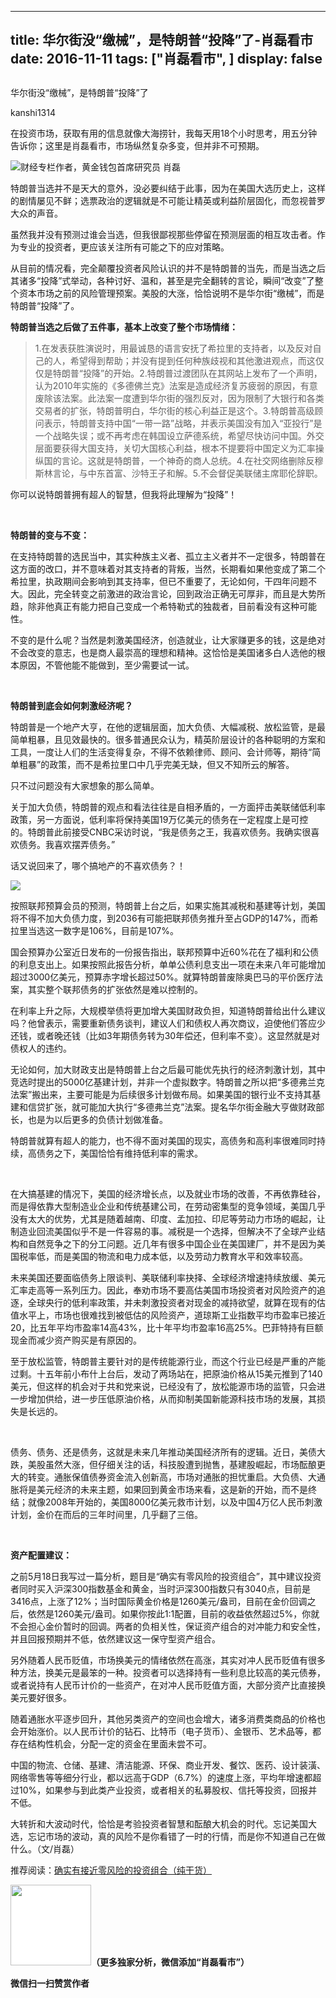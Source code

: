 
---
title:  华尔街没“缴械”，是特朗普“投降”了-肖磊看市
date: 2016-11-11
tags: ["肖磊看市", ]
display: false
---


## 



华尔街没“缴械”，是特朗普“投降”了




kanshi1314




在投资市场，获取有用的信息就像大海捞针，我每天用18个小时思考，用五分钟告诉你；这里是肖磊看市，市场纵然复杂多变，但并非不可预期。


<img data-s="300,640" data-type="jpeg" src="http://mmbiz.qpic.cn/mmbiz_jpg/rIYcHn0KrPT4rZ8LDib467f4LWYibddWcTERnzBfOYpnYjM5yKnC79qW8HuFXL94XlcFw7qbd4VMQhibXibkvzCF6g/0?wx_fmt=jpeg" data-ratio="0.5398230088495575" data-w="565"/>财经专栏作者，黄金钱包首席研究员 肖磊&nbsp;



特朗普当选并不是天大的意外，没必要纠结于此事，因为在美国大选历史上，这样的剧情屡见不鲜；选票政治的逻辑就是不可能让精英或利益阶层固化，而忽视普罗大众的声音。



虽然我并没有预测过谁会当选，但我很鄙视那些停留在预测层面的相互攻击者。作为专业的投资者，更应该关注所有可能之下的应对策略。



从目前的情况看，完全颠覆投资者风险认识的并不是特朗普的当先，而是当选之后其诸多“投降”式举动，各种讨好、温和，甚至是完全翻转的言论，瞬间“改变”了整个资本市场之前的风险管理预案。美股的大涨，恰恰说明不是华尔街“缴械”，而是特朗普“投降”了。





**特朗普当选之后做了五件事，基本上改变了整个市场情绪：**



> 1.在发表获胜演说时，用最诚恳的语言安抚了希拉里的支持者，以及反对自己的人，希望得到帮助；并没有提到任何种族歧视和其他激进观点，而这仅仅是特朗普“投降”的开始。2.特朗普过渡团队在其网站上发布了一个声明，认为2010年实施的《多德佛兰克》法案是造成经济复苏疲弱的原因，有意废除该法案。此法案一度遭到华尔街的强烈反对，因为限制了大银行和各类交易者的扩张，特朗普明白，华尔街的核心利益正是这个。3.特朗普高级顾问表示，特朗普支持中国“一带一路”战略，并表示美国没有加入“亚投行”是一个战略失误；或不再考虑在韩国设立萨德系统，希望尽快访问中国。外交层面要获得大国支持，关切大国核心利益，根本不提要将中国定义为汇率操纵国的言论。这就是特朗普，一个神奇的商人总统。4.在社交网络删除反穆斯林言论，与中东首富、沙特王子和解。5.不会督促美联储主席耶伦辞职。



你可以说特朗普拥有超人的智慧，但我将此理解为“投降”！



&nbsp;

**特朗普的变与不变：**



在支持特朗普的选民当中，其实种族主义者、孤立主义者并不一定很多，特朗普在这方面的改口，并不意味着对其支持者的背叛，当然，长期看如果他变成了第二个希拉里，执政期间会影响到其支持率，但已不重要了，无论如何，干四年问题不大。因此，完全转变之前激进的政治言论，回到政治正确无可厚非，而且是大势所趋，除非他真正有能力把自己变成一个希特勒式的独裁者，目前看没有这种可能性。



不变的是什么呢？当然是刺激美国经济，创造就业，让大家赚更多的钱，这是绝对不会改变的意志，也是商人最崇高的理想和精神。这恰恰是美国诸多白人选他的根本原因，不管他能不能做到，至少需要试一试。



&nbsp;

**特朗普到底会如何刺激经济呢？**



特朗普是一个地产大亨，在他的逻辑层面，加大负债、大幅减税、放松监管，是最简单粗暴，且见效最快的。很多普通民众认为，精英阶层设计的各种聪明的方案和工具，一度让人们的生活变得复杂，不得不依赖律师、顾问、会计师等，期待“简单粗暴”的政策，而不是希拉里口中几乎完美无缺，但又不知所云的解答。



只不过问题没有大家想象的那么简单。



关于加大负债，特朗普的观点和看法往往是自相矛盾的，一方面抨击美联储低利率政策，另一方面说，低利率将保持美国19万亿美元的债务在一定程度上是可控的。特朗普此前接受CNBC采访时说，“我是债务之王，我喜欢债务。我确实很喜欢债务。我喜欢摆弄债务。”



话又说回来了，哪个搞地产的不喜欢债务？！



<img data-s="300,640" data-type="jpeg" src="http://mmbiz.qpic.cn/mmbiz_jpg/rIYcHn0KrPT4rZ8LDib467f4LWYibddWcTSashAA56mUCIBYAGUwXEFTfWnP4iciakwJBPETEyhRhdW8r9icasyZ71Q/0?wx_fmt=jpeg" data-ratio="0.75" data-w="480"/>

按照联邦预算会员的预测，特朗普上台之后，如果实施其减税和基建等计划，美国将不得不加大负债力度，到2036有可能把联邦债务推升至占GDP的147%，而希拉里当选这一数字是106%，目前是107%。



国会预算办公室近日发布的一份报告指出，联邦预算中近60%花在了福利和公债的利息支出上。如果按照此报告分析，单单公债利息支出一项在未来八年可能增加超过3000亿美元，预算赤字增长超过50%。就算特朗普废除奥巴马的平价医疗法案，其实整个联邦债务的扩张依然是难以控制的。



在利率上升之际，大规模举债将更加增大美国财政负担，知道特朗普给出什么建议吗？他曾表示，需要重新债务谈判，建议人们和债权人再次商议，迫使他们答应少还钱，或者晚还钱（比如3年期债务转为30年偿还，但利率不变）。这显然就是对债权人的违约。



无论如何，加大财政支出是特朗普上台之后最可能优先执行的经济刺激计划，其中竞选时提出的5000亿基建计划，并非一个虚拟数字。特朗普之所以把“多德弗兰克法案”搬出来，主要可能是为后续很多计划做布局。如果美国的银行业不支持其基建和信贷扩张，就可能加大执行“多德弗兰克”法案。提名华尔街金融大亨做财政部长，也是为以后更多的负债计划做准备。



特朗普就算有超人的能力，也不得不面对美国的现实，高债务和高利率很难同时持续，高债务之下，美国恰恰有维持低利率的需求。



&nbsp;

在大搞基建的情况下，美国的经济增长点，以及就业市场的改善，不再依靠硅谷，而是得依靠大型制造业企业和传统基建公司，在劳动密集型的竞争领域，美国几乎没有太大的优势，尤其是随着越南、印度、孟加拉、印尼等劳动力市场的崛起，让制造业回流美国似乎不是一件容易的事。减税是一个选择，但解决不了全球产业结构和自然竞争之下的分工问题。近几年有很多中国企业在美国建厂，并不是因为美国税率低，而是美国的物流和电力成本低，以及劳动力教育水平和效率较高。



未来美国还要面临债务上限谈判、美联储利率抉择、全球经济增速持续放缓、美元汇率走高等一系列压力。因此，奉劝市场不要高估美国市场投资者对风险资产的追逐，全球央行的低利率政策，并未刺激投资者对现金的减持欲望，就算在现有的估值水平上，市场也很难找到被低估的风险资产，道琼斯工业指数平均市盈率已接近20，比五年平均市盈率14高43%，比十年平均市盈率16高25%。巴菲特持有巨额现金而减少资产购买是有原因的。



至于放松监管，特朗普主要针对的是传统能源行业，而这个行业已经是严重的产能过剩。十五年前小布什上台后，发动了两场站在，把原油价格从15美元推到了140美元，但这样的机会对于共和党来说，已经没有了，放松能源市场的监管，只会进一步增加供给，进一步压低原油价格，从而抑制美国新能源科技市场的发展，其损失是长远的。

&nbsp;

债务、债务、还是债务，这就是未来几年推动美国经济所有的逻辑。近日，美债大跌，美股虽然大涨，但仔细关注的话，科技股遭到抛售，基建股崛起，市场酝酿更大的转变。通胀保值债券资金流入创新高，市场对通胀的担忧重启。大负债、大通胀将是美元经济的未来主题，如果回到黄金市场来看，这是新的开始，而不是终结；就像2008年开始的，美国8000亿美元救市计划，以及中国4万亿人民币刺激计划，金价在而后的三年时间里，几乎翻了三倍。



&nbsp;

**资产配置建议：**



之前5月18日我写过一篇分析，题目是“确实有零风险的投资组合”，其中建议投资者同时买入沪深300指数基金和黄金，当时沪深300指数只有3040点，目前是3416点，上涨了12%；当时国际黄金价格是1260美元/盎司，目前在金价回调之后，依然是1260美元/盎司。如果你按此1:1配置，目前的收益依然超过5%，你就不会担心金价暂时的回调。两者的负相关性，保证资产组合的对冲能力和安全性，并且回报预期并不低，依然建议这一保守型资产组合。



另外随着人民币贬值，市场换美元的情绪依然在高涨，其实对冲人民币贬值有很多种方法，换美元是最笨的一种。投资者可以选择持有一些利息比较高的美元债券，或者说持有人民币计价的一些资产，在对冲人民币贬值方面，大部分资产比直接换美元要好很多。



随着通胀水平逐步回升，其他另类资产的空间也会增大，诸多消费类商品的价格也会开始涨价。以人民币计价的钻石、比特币（电子货币）、金银币、艺术品等，都存在结构性机会，分配一定的资金在里面未尝不可。



中国的物流、仓储、基建、清洁能源、环保、商业开发、餐饮、医药、设计装潢、网络零售等等细分行业，都以远高于GDP（6.7%）的速度上涨，平均年增速都超过10%，如果参与到此类产业投资，或者相关的私募股权、信托等投资，回报并不低。





大转折和大波动时代，恰恰是考验投资者智慧和酝酿大机会的时代。忘记美国大选，忘记市场的波动，真的风险不是你看错了一时的行情，而是你不知道自己在做什么。（文/肖磊）



推荐阅读：[确实有接近零风险的投资组合（纯干货）](http://mp.weixin.qq.com/s?__biz=MjM5MDU4MjY2MA==&amp;mid=2652853992&amp;idx=1&amp;sn=b6282b98551f34887400b578a69e857e&amp;scene=21#wechat_redirect)



<img data-ratio="1" data-s="300,640" src="http://mmbiz.qpic.cn/mmbiz/rIYcHn0KrPQ4nqiakSpAnZPNSBYdTtpdCELmtbN8iasCKX0AXDKwVJIq1gWcaGVbdt83BgU9ibs9W4vKo34H3ZOBw/640?" data-type="png" data-w="129" style="color: rgb(62, 62, 62); font-family: 宋体; font-size: 16px; line-height: 25.6px; text-align: center; white-space: pre-wrap; box-sizing: border-box !important; word-wrap: break-word !important; visibility: visible !important; width: 129px !important; background-color: rgb(255, 255, 255);" width="129px">**（更多独家分析，微信添加“肖磊看市”）**




**微信扫一扫赞赏作者**













